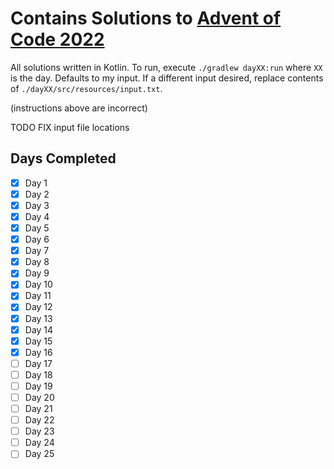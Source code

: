 # Contains Solutions to [Advent of Code 2022](https://adventofcode.com/2022)
All solutions written in Kotlin. To run, execute `./gradlew dayXX:run` where `XX` is the day. 
Defaults to my input. If a different input desired, replace contents of `./dayXX/src/resources/input.txt`.

(instructions above are incorrect)

TODO FIX input file locations

## Days Completed
- [X] Day 1
- [X] Day 2
- [X] Day 3
- [X] Day 4
- [X] Day 5
- [X] Day 6
- [X] Day 7
- [X] Day 8
- [X] Day 9
- [X] Day 10
- [X] Day 11
- [X] Day 12
- [X] Day 13
- [X] Day 14
- [X] Day 15
- [X] Day 16
- [ ] Day 17
- [ ] Day 18
- [ ] Day 19
- [ ] Day 20
- [ ] Day 21
- [ ] Day 22
- [ ] Day 23
- [ ] Day 24
- [ ] Day 25
